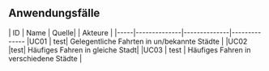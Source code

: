## Anwendungsfälle

| ID  |  Name        | Quelle|      | Akteure      |
|-----|--------------|--------------|--------------
|UC01 | test| Gelegentliche Fahrten in un/bekannte Städte          |
|UC02 |test| Häufiges Fahren in gleiche Stadt|
|UC03 | test | Häufiges Fahren in verschiedene Städte          |
